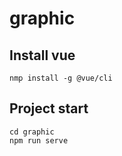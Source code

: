# graphic

## Install vue
```
nmp install -g @vue/cli
```

## Project start
```
cd graphic
npm run serve
```

